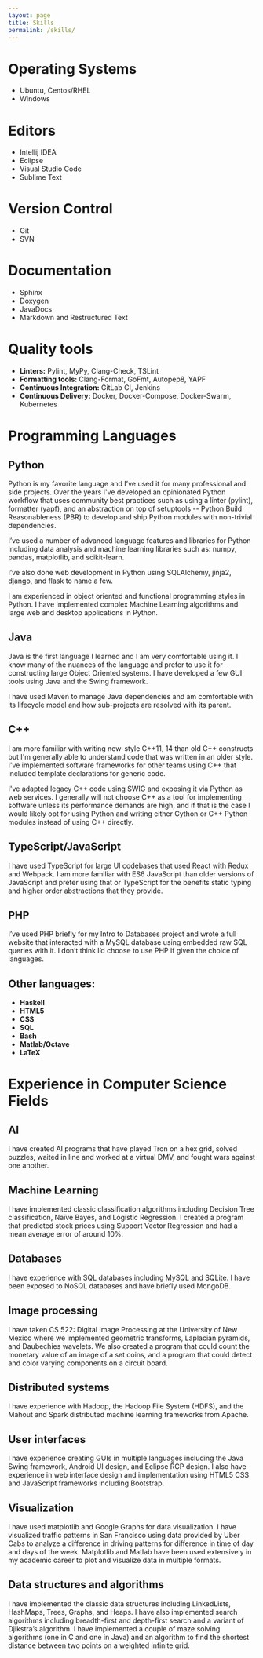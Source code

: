 ```yaml
---
layout: page
title: Skills
permalink: /skills/
---
```


# Operating Systems
* Ubuntu, Centos/RHEL
* Windows

# Editors
* Intellij IDEA
* Eclipse
* Visual Studio Code
* Sublime Text

# Version Control
* Git
* SVN

# Documentation
* Sphinx
* Doxygen
* JavaDocs
* Markdown and Restructured Text

# Quality tools
* **Linters:** Pylint, MyPy, Clang-Check, TSLint
* **Formatting tools:** Clang-Format, GoFmt, Autopep8, YAPF
* **Continuous Integration:** GitLab CI, Jenkins
* **Continuous Delivery:** Docker, Docker-Compose, Docker-Swarm, Kubernetes

# Programming Languages

## Python

Python is my favorite language and I’ve used it for many professional and side projects. Over the years I've developed an opinionated Python workflow that uses community best practices such as using a linter (pylint), formatter (yapf), and an abstraction on top of setuptools -- Python Build Reasonableness (PBR) to develop and ship Python modules with non-trivial dependencies.

I’ve used a number of advanced language features and libraries for Python including data analysis and machine learning libraries such as: numpy, pandas, matplotlib, and scikit-learn.

I’ve also done web development in Python using SQLAlchemy, jinja2, django, and flask to name a few.

I am experienced in object oriented and functional programming styles in Python. I have implemented complex Machine Learning algorithms and large web and desktop applications in Python.

## Java

Java is the first language I learned and I am very comfortable using it. I know many of the nuances of the language and prefer to use it for constructing large Object Oriented systems. I have developed a few GUI tools using Java and the Swing framework.

I have used Maven to manage Java dependencies and am comfortable with its lifecycle model and how sub-projects are resolved with its parent.

## C++

I am more familiar with writing new-style C++11, 14 than old C++ constructs but I'm generally able to understand code that was written in an older style. I've implemented software frameworks for other teams using C++ that included template declarations for generic code.

I've adapted legacy C++ code using SWIG and exposing it via Python as web services. I generally will not choose C++ as a tool for implementing software unless its performance demands are high, and if that is the case I would likely opt for using Python and writing either Cython or C++ Python modules instead of using C++ directly.

## TypeScript/JavaScript

I have used TypeScript for large UI codebases that used React with Redux and Webpack. I am more familiar with ES6 JavaScript than older versions of JavaScript and prefer using that or TypeScript for the benefits static typing and higher order abstractions that they provide.

## PHP

I’ve used PHP briefly for my Intro to Databases project and wrote a full website that interacted with a MySQL database using embedded raw SQL queries with it. I don’t think I’d choose to use PHP if given the choice of languages.

## Other languages:

* **Haskell**
* **HTML5**
* **CSS**
* **SQL**
* **Bash**
* **Matlab/Octave**
* **LaTeX**

# Experience in Computer Science Fields

## AI
I have created AI programs that have played Tron on a hex grid, solved puzzles, waited in line and worked at a virtual DMV, and fought wars against one another.

## Machine Learning
I have implemented classic classification algorithms including Decision Tree classification, Naïve Bayes, and Logistic Regression. I created a program that predicted stock prices using Support Vector Regression and had a mean average error of around 10%.

## Databases
I have experience with SQL databases including MySQL and SQLite. I have been exposed to NoSQL databases and have briefly used MongoDB.

## Image processing
I have taken CS 522: Digital Image Processing at the University of New Mexico where we implemented geometric transforms, Laplacian pyramids, and Daubechies wavelets. We also created a program that could count the monetary value of an image of a set coins, and a program that could detect and color varying components on a circuit board.

## Distributed systems
I have experience with Hadoop, the Hadoop File System (HDFS), and the Mahout and Spark distributed machine learning frameworks from Apache.

## User interfaces
I have experience creating GUIs in multiple languages including the Java Swing framework, Android UI design, and Eclipse RCP design. I also have experience in web interface design and implementation using HTML5 CSS and JavaScript frameworks including Bootstrap.

## Visualization
I have used matplotlib and Google Graphs for data visualization. I have visualized traffic patterns in San Francisco using data provided by Uber Cabs to analyze a difference in driving patterns for difference in time of day and days of the week. Matplotlib and Matlab have been used extensively in my academic career to plot and visualize data in multiple formats.

## Data structures and algorithms
I have implemented the classic data structures including LinkedLists, HashMaps, Trees, Graphs, and Heaps. I have also implemented search algorithms including breadth-first and depth-first search and a variant of Djikstra’s algorithm. I have implemented a couple of maze solving algorithms (one in C and one in Java) and an algorithm to find the shortest distance between two points on a weighted infinite grid.

